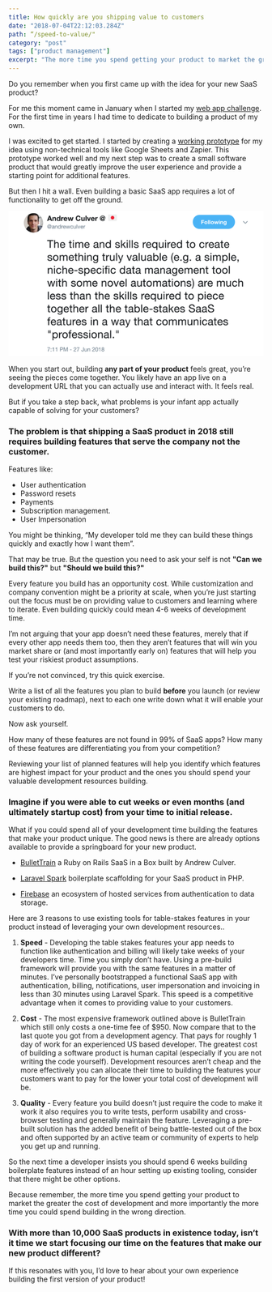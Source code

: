 ```yaml
---
title: How quickly are you shipping value to customers
date: "2018-07-04T22:12:03.284Z"
path: “/speed-to-value/"
category: "post"
tags: ["product management"]
excerpt: "The more time you spend getting your product to market the greater the cost of development and the more time you could spend building in the wrong direction."
---
```


Do you remember when you first came up with the idea for your new SaaS product? 

For me this moment came in January when I started my [web app challenge](/a/my-web-app-challenge/). For the first time in years I had time to dedicate to building a product of my own. 

I was excited to get started. I started by creating a [working prototype](/validating-product-ideas-no-code-required) for my idea using non-technical tools like Google Sheets and Zapier. This prototype worked well and my next step was to create a small software product that would greatly improve the user experience and provide a starting point for additional features.

But then I hit a wall. Even building a basic SaaS app requires a lot of functionality to get off the ground.

![Skills to create something valuable are less than to create something professional](./andrew_culver_tweet.png)

When you start out, building **any part of your product** feels great, you’re seeing the pieces come together. You likely have an app live on a development URL that you can actually use and interact with. It feels real.

But if you take a step back, what problems is your infant app actually capable of solving for your customers?

### The problem is that shipping a SaaS product in 2018 still requires building features that serve the company not the customer.

Features like:

- User authentication
- Password resets
- Payments
- Subscription management.
- User Impersonation

You might be thinking, “My developer told me they can build these things quickly and exactly how I want them”.

That may be true. But the question you need to ask your self is not **"Can we build this?"** but **"Should we build this?"**

Every feature you build has an opportunity cost. While customization and company convention might be a priority at scale, when you’re just starting out the focus must be on providing value to customers and learning where to iterate. Even building quickly could mean 4-6 weeks of development time.

I’m not arguing that your app doesn’t need these features, merely that if every other app needs them too, then they aren’t features that will win you market share or (and most importantly early on) features that will help you test your riskiest product assumptions.

If you’re not convinced, try this quick exercise. 

Write a list of all the features you plan to build **before** you launch (or review your existing roadmap), next to each one write down what it will enable your customers to do.


Now ask yourself.

How many of these features are not found in 99% of SaaS apps? How many of these features are differentiating you from your competition?

Reviewing your list of planned features will help you identify which features are highest impact for your product and the ones you should spend your valuable development resources building.

### Imagine if you were able to cut weeks or even months (and ultimately startup cost) from your time to initial release.

What if you could spend all of your development time building the features that make your product unique. The good news is there are already options available to provide a springboard for your new product.

- [BulletTrain](https://bullettrain.co) a Ruby on Rails SaaS in a Box built by Andrew Culver.

- [Laravel Spark](https://spark.laravel.com/) boilerplate scaffolding for your SaaS product in PHP.

- [Firebase](https://firebase.google.com/) an ecosystem of hosted services from authentication to data storage.

Here are 3 reasons to use existing tools for table-stakes features in your product instead of leveraging your own development resources.. 

1. **Speed** - Developing the table stakes features your app needs to function like authentication and billing will likely take weeks of your developers time. Time you simply don’t have. Using a pre-build framework will provide you with the same features in a matter of minutes. I’ve personally bootstrapped a functional SaaS app with authentication, billing, notifications, user impersonation and invoicing in less than 30 minutes using Laravel Spark. This speed is a competitive advantage when it comes to providing value to your customers. 

2. **Cost** - The most expensive framework outlined above is BulletTrain which still only costs a one-time fee of $950. Now compare that to the last quote you got from a development agency. That pays for roughly 1 day of work for an experienced US based developer. The greatest cost of building a software product is human capital (especially if you are not writing the code yourself). Development resources aren’t cheap and the more effectively you can allocate their time to building the features your customers want to pay for the lower your total cost of development will be.

3. **Quality** - Every feature you build doesn’t just require the code to make it work it also requires you to write tests, perform usability and cross-browser testing and generally maintain the feature. Leveraging a pre-built solution has the added benefit of being battle-tested out of the box and often supported by an active team or community of experts to help you get up and running.

So the next time a developer insists you should spend 6 weeks building boilerplate features instead of an hour setting up existing tooling, consider that there might be other options.

Because remember, the more time you spend getting your product to market the greater the cost of development and more importantly the more time you could spend building in the wrong direction.

### With more than 10,000 SaaS products in existence today, isn’t it time we start focusing our time on the features that make our new product different?

If this resonates with you, I’d love to hear about your own experience building the first version of your product! 